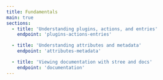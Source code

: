 ```yaml
---
title: Fundamentals
main: true
sections:
  - title: 'Understanding plugins, actions, and entries'
    endpoint: 'plugins-actions-entries'

  - title: 'Understanding attributes and metadata'
    endpoint: 'attributes-metadata'

  - title: 'Viewing documentation with stree and docs'
    endpoint: 'documentation'
---
```

